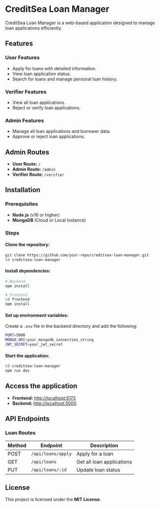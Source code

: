 # CreditSea Loan Manager

CreditSea Loan Manager is a web-based application designed to manage loan applications efficiently.

## Features

### User Features
- Apply for loans with detailed information.
- View loan application status.
- Search for loans and manage personal loan history.

### Verifier Features
- View all loan applications.
- Reject or verify loan applications.

### Admin Features
- Manage all loan applications and borrower data.
- Approve or reject loan applications.

## Admin Routes
- **User Route:** `/`
- **Admin Route:** `/admin`
- **Verifier Route:** `/verifier`

## Installation

### Prerequisites
- **Node.js** (v16 or higher)
- **MongoDB** (Cloud or Local Instance)

### Steps

#### Clone the repository:
```sh
git clone https://github.com/your-repo/creditsea-loan-manager.git
cd creditsea-loan-manager
```

#### Install dependencies:
```sh
# Backend
npm install

# Frontend
cd frontend
npm install
```

#### Set up environment variables:
Create a `.env` file in the backend directory and add the following:
```sh
PORT=5000
MONGO_URI=your_mongodb_connection_string
JWT_SECRET=your_jwt_secret
```

#### Start the application:
```sh
cd creditsea-loan-manager
npm run dev
```

## Access the application
- **Frontend:** [http://localhost:5173](http://localhost:5173)
- **Backend:** [http://localhost:5000](http://localhost:5000)

## API Endpoints

### Loan Routes
| Method | Endpoint | Description |
|--------|---------|-------------|
| POST   | `/api/loans/apply` | Apply for a loan |
| GET    | `/api/loans` | Get all loan applications |
| PUT    | `/api/loans/:id` | Update loan status |

## License
This project is licensed under the **MIT License**.

